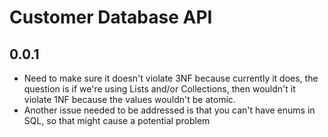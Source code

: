 # Customer Database API
## 0.0.1
- Need to make sure it doesn't violate 3NF because currently it does, the question is if we're using Lists and/or Collections, then wouldn't it violate 1NF because the values wouldn't be atomic.
- Another issue needed to be addressed is that you can't have enums in SQL, so that might cause a potential problem